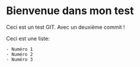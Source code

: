 # Bienvenue dans mon test

Ceci est un test GIT. Avec un deuxième commit !

Ceci est une liste:

    - Numéro 1
    - Numéro 2
    - Numéro 3